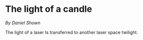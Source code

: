 # The light of a candle

*By Daniel Shown*

The light of a laser
Is transferred to another laser
space twilight.
